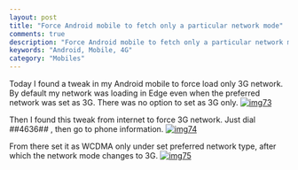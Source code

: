 ```yaml
---
layout: post
title: "Force Android mobile to fetch only a particular network mode"
comments: true
description: "Force Android mobile to fetch only a particular network mode"
keywords: "Android, Mobile, 4G"
category: "Mobiles"
---
```


Today I found a tweak in my Android mobile to force load only 3G network. By default my network was loading in Edge even when the preferred network was set as 3G. There was no option to set as 3G only.
[![img73](https://a6unraj.github.io/assets/images/img73.png)](https://a6unraj.github.io/assets/images/img73.png)

Then I found this tweak from internet to force 3G network. Just dial *#*#4636#*#* , then go to phone information.
[![img74](https://a6unraj.github.io/assets/images/img74.png)](https://a6unraj.github.io/assets/images/img74.png)

From there set it as WCDMA only under set preferred network type, after which the network mode changes to 3G.
[![img75](https://a6unraj.github.io/assets/images/img75.png)](https://a6unraj.github.io/assets/images/img75.png)
